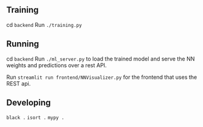 ## Training

cd `backend`
Run `./training.py`

## Running

cd `backend`
Run `./ml_server.py` to load the trained model and serve 
the NN weights and predictions over a rest API.

Run `streamlit run frontend/NNVisualizer.py` for the frontend that uses the REST api.

## Developing

`black .`
`isort .`
`mypy .`


